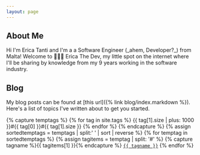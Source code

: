 ```yaml
---
layout: page
---
```


<h2>About Me</h2>
Hi I'm Erica Tanti and I'm a a Software Engineer (_ahem, Developer?_) from Malta! 
Welcome to 👩🏻‍💻 Erica The Dev, my little spot on the internet where I'll be sharing
by knowledge from my 9 years working in the software industry.

<h2>Blog</h2>
My blog posts can be found at [this url]({% link blog/index.markdown %}). Here's a list of topics I've written about to get you started.

{% capture temptags %}
  {% for tag in site.tags %}
    {{ tag[1].size | plus: 1000 }}#{{ tag[0] }}#{{ tag[1].size }}
  {% endfor %}
{% endcapture %}
{% assign sortedtemptags = temptags | split:' ' | sort | reverse %}
{% for temptag in sortedtemptags %}
  {% assign tagitems = temptag | split: '#' %}
  {% capture tagname %}{{ tagitems[1] }}{% endcapture %}
  <a href="/tag/{{ tagname }}"><code class="highligher-rouge"><nobr>{{ tagname }}</nobr></code></a>
{% endfor %}
